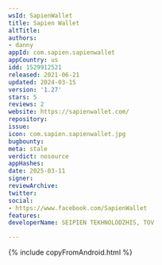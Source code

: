 ```yaml
---
wsId: SapienWallet
title: Sapien Wallet
altTitle: 
authors:
- danny
appId: com.sapien.sapienwallet
appCountry: us
idd: 1529912521
released: 2021-06-21
updated: 2024-03-15
version: '1.27'
stars: 5
reviews: 2
website: https://sapienwallet.com/
repository: 
issue: 
icon: com.sapien.sapienwallet.jpg
bugbounty: 
meta: stale
verdict: nosource
appHashes: 
date: 2025-03-11
signer: 
reviewArchive: 
twitter: 
social:
- https://www.facebook.com/SapienWallet
features: 
developerName: SEIPIEN TEKHNOLODZHIS, TOV

---
```


{% include copyFromAndroid.html %}
